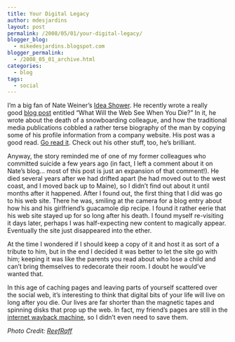 ```yaml
---
title: Your Digital Legacy
author: mdesjardins
layout: post
permalink: /2008/05/01/your-digital-legacy/
blogger_blog:
  - mikedesjardins.blogspot.com
blogger_permalink:
  - /2008_05_01_archive.html
categories:
  - blog
tags:
  - social
---
```

<a onblur="try {parent.deselectBloggerImageGracefully();} catch(e) {}" href="http://mikedesjardins.net/uploaded_images/shey-monastery-flame-736593.jpg"><img style="margin: 0pt 0pt 10px 10px; float: right; cursor: pointer;" src="http://mikedesjardins.net/uploaded_images/shey-monastery-flame-736542.jpg" alt="" border="0" /></a>I&#8217;m a big fan of Nate Weiner&#8217;s [Idea Shower][1]. He recently wrote a really good [blog post][2] entitled &#8220;What Will the Web See When You Die?&#8221; In it, he wrote about the death of a snowboarding colleague, and how the traditional media publications cobbled a rather terse biography of the man by copying some of his profile information from a company website. His post was a good read. [Go read it][2]. Check out his other stuff, too, he&#8217;s brilliant.

Anyway, the story reminded me of one of my former colleagues who committed suicide a few years ago (in fact, I left a comment about it on Nate&#8217;s blog&#8230; most of this post is just an expansion of that comment!). He died several years after we had drifted apart (he had moved out to the west coast, and I moved back up to Maine), so I didn&#8217;t find out about it until months after it happened. 
After I found out, the first thing that I did was go to his web site. There he was, smiling at the camera for a blog entry about how his and his girlfriend&#8217;s guacamole dip recipe. I found it rather eerie that his web site stayed up for so long after his death. I found myself re-visiting it days later, perhaps I was half-expecting new content to magically appear. Eventually the site just disappeared into the ether.

At the time I wondered if I should keep a copy of it and host it as sort of a tribute to him, but in the end I decided it was better to let the site go with him; keeping it was like the parents you read about who lose a child and can’t bring themselves to redecorate their room. I doubt he would&#8217;ve wanted that.

In this age of caching pages and leaving parts of yourself scattered over the social web, it’s interesting to think that digital bits of your life will live on long after you die. Our lives are far shorter than the magnetic tapes and spinning disks that prop up the web. In fact, my friend&#8217;s pages are still in the [internet wayback machine][3], so I didn&#8217;t even need to save them.

<span style="font-style: italic;">Photo Credit: </span><a style="font-style: italic;" href="http://flickr.com/people/payalvora/">ReefRaff</a>

 [1]: http://www.ideashower.com/
 [2]: http://www.ideashower.com/blog/what-will-the-web-see-when-you-die/
 [3]: http://www.archive.org/web/web.php